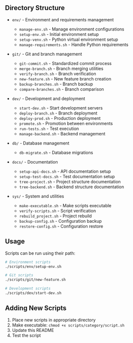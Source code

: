 
## Directory Structure

- `env/` - Environment and requirements management
  - `manage-env.sh` - Manage environment configurations
  - `setup-env.sh` - Initial environment setup
  - `setup-venv.sh` - Python virtual environment setup
  - `manage-requirements.sh` - Handle Python requirements

- `git/` - Git and branch management
  - `git-commit.sh` - Standardized commit process
  - `merge-branch.sh` - Branch merging utilities
  - `verify-branch.sh` - Branch verification
  - `new-feature.sh` - New feature branch creation
  - `backup-branches.sh` - Branch backup
  - `compare-branches.sh` - Branch comparison

- `dev/` - Development and deployment
  - `start-dev.sh` - Start development servers
  - `deploy-branch.sh` - Branch deployment
  - `deploy-prod.sh` - Production deployment
  - `promote.sh` - Promotion between environments
  - `run-tests.sh` - Test execution
  - `manage-backend.sh` - Backend management

- `db/` - Database management
  - `db-migrate.sh` - Database migrations

- `docs/` - Documentation
  - `setup-api-docs.sh` - API documentation setup
  - `setup-test-docs.sh` - Test documentation setup
  - `tree-project.sh` - Project structure documentation
  - `tree-backend.sh` - Backend structure documentation

- `sys/` - System and utilities
  - `make-executable.sh` - Make scripts executable
  - `verify-scripts.sh` - Script verification
  - `rebuild_project.sh` - Project rebuild
  - `backup-config.sh` - Configuration backup
  - `restore-config.sh` - Configuration restore

## Usage

Scripts can be run using their path:
```bash
# Environment scripts
./scripts/env/setup-env.sh

# Git scripts
./scripts/git/new-feature.sh

# Development scripts
./scripts/dev/start-dev.sh
```

## Adding New Scripts

1. Place new scripts in appropriate directory
2. Make executable: `chmod +x scripts/category/script.sh`
3. Update this README
4. Test the script
